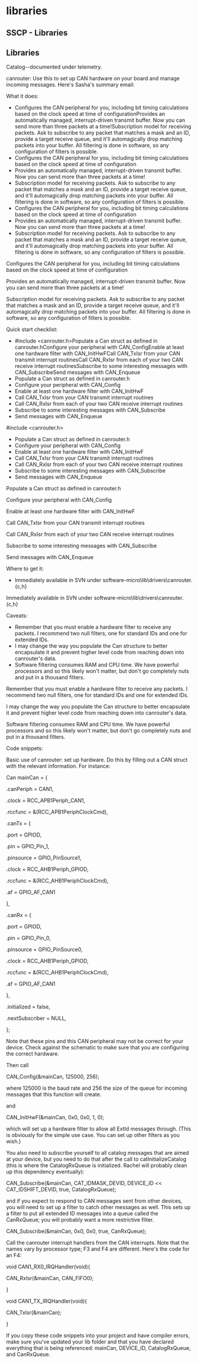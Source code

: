 # libraries

## SSCP - Libraries

## Libraries

Catalog--documented under telemetry.

canrouter: Use this to set up CAN hardware on your board and manage incoming messages.  Here's Sasha's summary email:

What it does:

* Configures the CAN peripheral for you, including bit timing calculations based on the clock speed at time of configurationProvides an automatically managed, interrupt-driven transmit buffer. Now you can send more than three packets at a time!Subscription model for receiving packets. Ask to subscribe to any packet that matches a mask and an ID, provide a target receive queue, and it'll automagically drop matching packets into your buffer. All filtering is done in software, so any configuration of filters is possible.
* Configures the CAN peripheral for you, including bit timing calculations based on the clock speed at time of configuration
* Provides an automatically managed, interrupt-driven transmit buffer. Now you can send more than three packets at a time!
* Subscription model for receiving packets. Ask to subscribe to any packet that matches a mask and an ID, provide a target receive queue, and it'll automagically drop matching packets into your buffer. All filtering is done in software, so any configuration of filters is possible.
* Configures the CAN peripheral for you, including bit timing calculations based on the clock speed at time of configuration
* Provides an automatically managed, interrupt-driven transmit buffer. Now you can send more than three packets at a time!
* Subscription model for receiving packets. Ask to subscribe to any packet that matches a mask and an ID, provide a target receive queue, and it'll automagically drop matching packets into your buffer. All filtering is done in software, so any configuration of filters is possible.

Configures the CAN peripheral for you, including bit timing calculations based on the clock speed at time of configuration

Provides an automatically managed, interrupt-driven transmit buffer. Now you can send more than three packets at a time!

Subscription model for receiving packets. Ask to subscribe to any packet that matches a mask and an ID, provide a target receive queue, and it'll automagically drop matching packets into your buffer. All filtering is done in software, so any configuration of filters is possible.

Quick start checklist:

* \#include \<canrouter.h>Populate a Can struct as defined in canrouter.hConfigure your peripheral with CAN\_ConfigEnable at least one hardware filter with CAN\_InitHwFCall CAN\_TxIsr from your CAN transmit interrupt routinesCall CAN\_RxIsr from each of your two CAN receive interrupt routinesSubscribe to some interesting messages with CAN\_SubscribeSend messages with CAN\_Enqueue
* Populate a Can struct as defined in canrouter.h
* Configure your peripheral with CAN\_Config
* Enable at least one hardware filter with CAN\_InitHwF
* Call CAN\_TxIsr from your CAN transmit interrupt routines
* Call CAN\_RxIsr from each of your two CAN receive interrupt routines
* Subscribe to some interesting messages with CAN\_Subscribe
* Send messages with CAN\_Enqueue

\#include \<canrouter.h>

* Populate a Can struct as defined in canrouter.h
* Configure your peripheral with CAN\_Config
* Enable at least one hardware filter with CAN\_InitHwF
* Call CAN\_TxIsr from your CAN transmit interrupt routines
* Call CAN\_RxIsr from each of your two CAN receive interrupt routines
* Subscribe to some interesting messages with CAN\_Subscribe
* Send messages with CAN\_Enqueue

Populate a Can struct as defined in canrouter.h

Configure your peripheral with CAN\_Config

Enable at least one hardware filter with CAN\_InitHwF

Call CAN\_TxIsr from your CAN transmit interrupt routines

Call CAN\_RxIsr from each of your two CAN receive interrupt routines

Subscribe to some interesting messages with CAN\_Subscribe

Send messages with CAN\_Enqueue

Where to get it:

* Immediately available in SVN under software-micro\lib\drivers\canrouter.{c,h}

Immediately available in SVN under software-micro\lib\drivers\canrouter.{c,h}

Caveats:

* Remember that you must enable a hardware filter to receive any packets. I recommend two null filters, one for standard IDs and one for extended IDs.
* I may change the way you populate the Can structure to better encapsulate it and prevent higher level code from reaching down into canrouter's data.
* Software filtering consumes RAM and CPU time. We have powerful processors and so this likely won't matter, but don't go completely nuts and put in a thousand filters.

Remember that you must enable a hardware filter to receive any packets. I recommend two null filters, one for standard IDs and one for extended IDs.

I may change the way you populate the Can structure to better encapsulate it and prevent higher level code from reaching down into canrouter's data.

Software filtering consumes RAM and CPU time. We have powerful processors and so this likely won't matter, but don't go completely nuts and put in a thousand filters.

Code snippets:

Basic use of canrouter: set up hardware.  Do this by filling out a CAN struct with the relevant information.  For instance:

Can mainCan = {

&#x20;   .canPeriph = CAN1,

&#x20;   .clock = RCC\_APB1Periph\_CAN1,

&#x20;   .rccfunc = &(RCC\_APB1PeriphClockCmd),

&#x20;   .canTx = {

&#x20;       .port = GPIOD,

&#x20;       .pin = GPIO\_Pin\_1,

&#x20;       .pinsource = GPIO\_PinSource1,

&#x20;       .clock = RCC\_AHB1Periph\_GPIOD,

&#x20;       .rccfunc = &(RCC\_AHB1PeriphClockCmd),

&#x20;       .af = GPIO\_AF\_CAN1

&#x20;   },

&#x20;   .canRx = {

&#x20;       .port = GPIOD,

&#x20;       .pin = GPIO\_Pin\_0,

&#x20;       .pinsource = GPIO\_PinSource0,

&#x20;       .clock = RCC\_AHB1Periph\_GPIOD,

&#x20;       .rccfunc = &(RCC\_AHB1PeriphClockCmd),

&#x20;       .af = GPIO\_AF\_CAN1

&#x20;   },

&#x20;   .initialized = false,

&#x20;   .nextSubscriber = NULL,

};

Note that these pins and this CAN peripheral may not be correct for your device.  Check against the schematic to make sure that you are configuring the correct hardware.

Then call&#x20;

CAN\_Config(\&mainCan, 125000, 256);

where 125000 is the baud rate and 256 the size of the queue for incoming messages that this function will create.

and

CAN\_InitHwF(\&mainCan, 0x0, 0x0, 1, 0);

which will set up a hardware filter to allow all ExtId messages through.  (This is obviously for the simple use case.  You can set up other filters as you wish.)

You also need to subscribe yourself to all catalog messages that are aimed at your device, but you need to do that after the call to catInitializeCatalog (this is where the CatalogRxQueue is initialized.  Rachel will probably clean up this dependency eventually):

CAN\_Subscribe(\&mainCan, CAT\_IDMASK\_DEVID, DEVICE\_ID << CAT\_IDSHIFT\_DEVID, true, CatalogRxQueue);

and if you expect to respond to CAN messages sent from other devices, you will need to set up a filter to catch other messages as well.  This sets up a filter to put all extended ID messages into a queue called the CanRxQueue; you will probably want a more restrictive filter.

CAN\_Subscribe(\&mainCan, 0x0, 0x0, true, CanRxQueue);

Call the canrouter interrupt handlers from the CAN interrupts. Note that the names vary by processor type; F3 and F4 are different. Here's the code for an F4:

void CAN1\_RX0\_IRQHandler(void){

&#x20;   CAN\_RxIsr(\&mainCan, CAN\_FIFO0);

}

void CAN1\_TX\_IRQHandler(void){

&#x20;   CAN\_TxIsr(\&mainCan);

}

If you copy these code snippets into your project and have compiler errors, make sure you've updated your lib folder and that you have declared everything that is being referenced: mainCan, DEVICE\_ID, CatalogRxQueue, and CanRxQueue.
